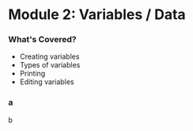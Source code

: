 # Module 2: Variables / Data
### What's Covered?
- Creating variables
- Types of variables
- Printing
- Editing variables

### a
b
